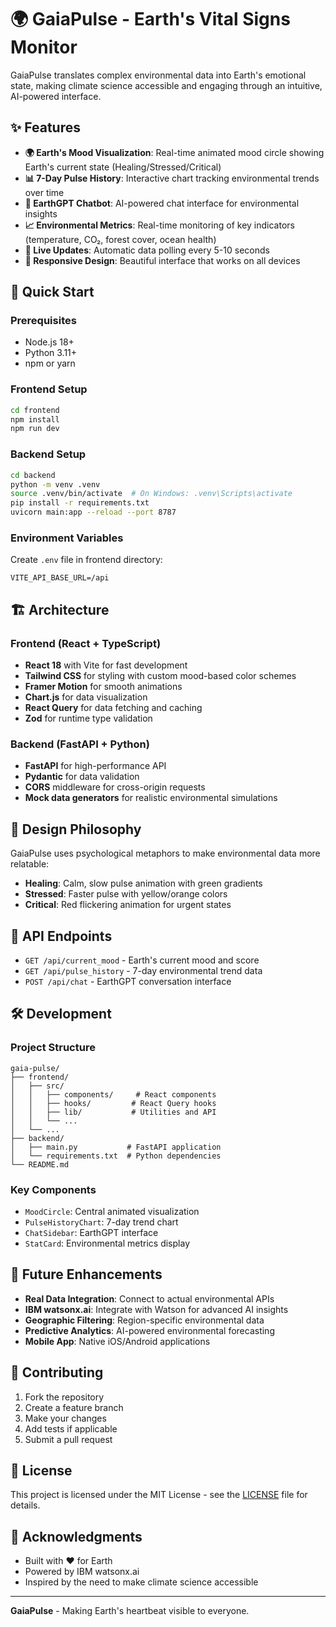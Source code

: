 # 🌍 GaiaPulse - Earth's Vital Signs Monitor

GaiaPulse translates complex environmental data into Earth's emotional state, making climate science accessible and engaging through an intuitive, AI-powered interface.

## ✨ Features

- **🌍 Earth's Mood Visualization**: Real-time animated mood circle showing Earth's current state (Healing/Stressed/Critical)
- **📊 7-Day Pulse History**: Interactive chart tracking environmental trends over time
- **🤖 EarthGPT Chatbot**: AI-powered chat interface for environmental insights
- **📈 Environmental Metrics**: Real-time monitoring of key indicators (temperature, CO₂, forest cover, ocean health)
- **🔄 Live Updates**: Automatic data polling every 5-10 seconds
- **📱 Responsive Design**: Beautiful interface that works on all devices

## 🚀 Quick Start

### Prerequisites
- Node.js 18+ 
- Python 3.11+
- npm or yarn

### Frontend Setup
```bash
cd frontend
npm install
npm run dev
```

### Backend Setup
```bash
cd backend
python -m venv .venv
source .venv/bin/activate  # On Windows: .venv\Scripts\activate
pip install -r requirements.txt
uvicorn main:app --reload --port 8787
```

### Environment Variables
Create `.env` file in frontend directory:
```env
VITE_API_BASE_URL=/api
```

## 🏗️ Architecture

### Frontend (React + TypeScript)
- **React 18** with Vite for fast development
- **Tailwind CSS** for styling with custom mood-based color schemes
- **Framer Motion** for smooth animations
- **Chart.js** for data visualization
- **React Query** for data fetching and caching
- **Zod** for runtime type validation

### Backend (FastAPI + Python)
- **FastAPI** for high-performance API
- **Pydantic** for data validation
- **CORS** middleware for cross-origin requests
- **Mock data generators** for realistic environmental simulations

## 🎨 Design Philosophy

GaiaPulse uses psychological metaphors to make environmental data more relatable:
- **Healing**: Calm, slow pulse animation with green gradients
- **Stressed**: Faster pulse with yellow/orange colors
- **Critical**: Red flickering animation for urgent states

## 🔧 API Endpoints

- `GET /api/current_mood` - Earth's current mood and score
- `GET /api/pulse_history` - 7-day environmental trend data
- `POST /api/chat` - EarthGPT conversation interface

## 🛠️ Development

### Project Structure
```
gaia-pulse/
├── frontend/
│   ├── src/
│   │   ├── components/     # React components
│   │   ├── hooks/         # React Query hooks
│   │   ├── lib/           # Utilities and API
│   │   └── ...
│   └── ...
├── backend/
│   ├── main.py           # FastAPI application
│   └── requirements.txt  # Python dependencies
└── README.md
```

### Key Components
- `MoodCircle`: Central animated visualization
- `PulseHistoryChart`: 7-day trend chart
- `ChatSidebar`: EarthGPT interface
- `StatCard`: Environmental metrics display

## 🌟 Future Enhancements

- **Real Data Integration**: Connect to actual environmental APIs
- **IBM watsonx.ai**: Integrate with Watson for advanced AI insights
- **Geographic Filtering**: Region-specific environmental data
- **Predictive Analytics**: AI-powered environmental forecasting
- **Mobile App**: Native iOS/Android applications

## 🤝 Contributing

1. Fork the repository
2. Create a feature branch
3. Make your changes
4. Add tests if applicable
5. Submit a pull request

## 📄 License

This project is licensed under the MIT License - see the [LICENSE](LICENSE) file for details.

## 🙏 Acknowledgments

- Built with ❤️ for Earth
- Powered by IBM watsonx.ai
- Inspired by the need to make climate science accessible

---

**GaiaPulse** - Making Earth's heartbeat visible to everyone.
